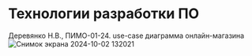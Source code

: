 # Технологии разработки ПО
Деревянко Н.В., ПИМО-01-24. use-case диаграмма онлайн-магазина 
![Снимок экрана 2024-10-02 132021](https://github.com/user-attachments/assets/0a36ec03-09c5-4d98-9c6a-95e20c163483)
